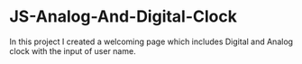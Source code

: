 # JS-Analog-And-Digital-Clock
In this project I created a welcoming page which includes Digital and Analog clock with the input of user name.
